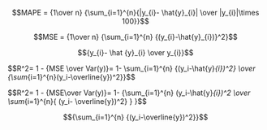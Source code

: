 $$MAPE = {1\over n} {\sum_{i=1}^{n}{|y_{i}- \hat{y}_{i}| \over |y_{i}|\times 100}}$$

$$MSE = {1\over n} {\sum_{i=1}^{n} {(y_{i}-\hat{y}_{i})}^2}$$ 

$${y_{i}- \hat {y}_{i} \over y_{i}}$$


$$R^2= 1 - {MSE \over Var(y)}= 1- \sum_{i=1}^{n} {(y_i-\hat{y}_{i})^2} \over {\sum_{i=1}^{n}(y_i-\overline{y})^2}}$$

$$R^2= 1 - {MSE\over Var(y)}= 1- {\sum_{i=1}^{n} (y_i-\hat{y}_{i})^2 \over \sum_{i=1}^{n}{ (y_i- \overline{y})^2} } }$$

$${\sum_{i=1}^{n} {(y_i-\overline{y})^2}}$$


